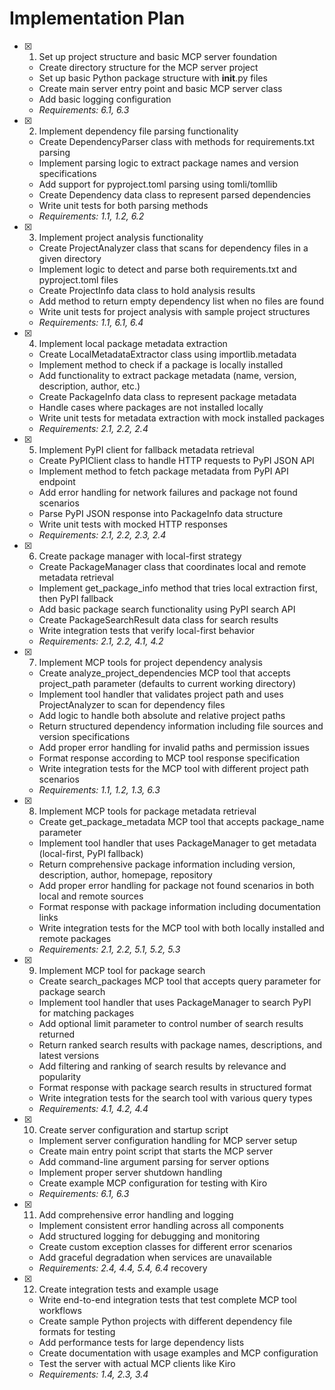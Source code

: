 # Implementation Plan

- [x] 1. Set up project structure and basic MCP server foundation
  - Create directory structure for the MCP server project
  - Set up basic Python package structure with __init__.py files
  - Create main server entry point and basic MCP server class
  - Add basic logging configuration
  - _Requirements: 6.1, 6.3_

- [x] 2. Implement dependency file parsing functionality
  - Create DependencyParser class with methods for requirements.txt parsing
  - Implement parsing logic to extract package names and version specifications
  - Add support for pyproject.toml parsing using tomli/tomllib
  - Create Dependency data class to represent parsed dependencies
  - Write unit tests for both parsing methods
  - _Requirements: 1.1, 1.2, 6.2_

- [x] 3. Implement project analysis functionality
  - Create ProjectAnalyzer class that scans for dependency files in a given directory
  - Implement logic to detect and parse both requirements.txt and pyproject.toml files
  - Create ProjectInfo data class to hold analysis results
  - Add method to return empty dependency list when no files are found
  - Write unit tests for project analysis with sample project structures
  - _Requirements: 1.1, 6.1, 6.4_

- [x] 4. Implement local package metadata extraction
  - Create LocalMetadataExtractor class using importlib.metadata
  - Implement method to check if a package is locally installed
  - Add functionality to extract package metadata (name, version, description, author, etc.)
  - Create PackageInfo data class to represent package metadata
  - Handle cases where packages are not installed locally
  - Write unit tests for metadata extraction with mock installed packages
  - _Requirements: 2.1, 2.2, 2.4_

- [x] 5. Implement PyPI client for fallback metadata retrieval
  - Create PyPIClient class to handle HTTP requests to PyPI JSON API
  - Implement method to fetch package metadata from PyPI API endpoint
  - Add error handling for network failures and package not found scenarios
  - Parse PyPI JSON response into PackageInfo data structure
  - Write unit tests with mocked HTTP responses
  - _Requirements: 2.1, 2.2, 2.3, 2.4_

- [x] 6. Create package manager with local-first strategy
  - Create PackageManager class that coordinates local and remote metadata retrieval
  - Implement get_package_info method that tries local extraction first, then PyPI fallback
  - Add basic package search functionality using PyPI search API
  - Create PackageSearchResult data class for search results
  - Write integration tests that verify local-first behavior
  - _Requirements: 2.1, 2.2, 4.1, 4.2_

- [x] 7. Implement MCP tools for project dependency analysis
  - Create analyze_project_dependencies MCP tool that accepts project_path parameter (defaults to current working directory)
  - Implement tool handler that validates project path and uses ProjectAnalyzer to scan for dependency files
  - Add logic to handle both absolute and relative project paths
  - Return structured dependency information including file sources and version specifications
  - Add proper error handling for invalid paths and permission issues
  - Format response according to MCP tool response specification
  - Write integration tests for the MCP tool with different project path scenarios
  - _Requirements: 1.1, 1.2, 1.3, 6.3_

- [x] 8. Implement MCP tools for package metadata retrieval
  - Create get_package_metadata MCP tool that accepts package_name parameter
  - Implement tool handler that uses PackageManager to get metadata (local-first, PyPI fallback)
  - Return comprehensive package information including version, description, author, homepage, repository
  - Add proper error handling for package not found scenarios in both local and remote sources
  - Format response with package information including documentation links
  - Write integration tests for the MCP tool with both locally installed and remote packages
  - _Requirements: 2.1, 2.2, 5.1, 5.2, 5.3_

- [x] 9. Implement MCP tool for package search


  - Create search_packages MCP tool that accepts query parameter for package search
  - Implement tool handler that uses PackageManager to search PyPI for matching packages
  - Add optional limit parameter to control number of search results returned
  - Return ranked search results with package names, descriptions, and latest versions
  - Add filtering and ranking of search results by relevance and popularity
  - Format response with package search results in structured format
  - Write integration tests for the search tool with various query types
  - _Requirements: 4.1, 4.2, 4.4_

- [x] 10. Create server configuration and startup script
  - Implement server configuration handling for MCP server setup
  - Create main entry point script that starts the MCP server
  - Add command-line argument parsing for server options
  - Implement proper server shutdown handling
  - Create example MCP configuration for testing with Kiro
  - _Requirements: 6.1, 6.3_

- [x] 11. Add comprehensive error handling and logging
  - Implement consistent error handling across all components
  - Add structured logging for debugging and monitoring
  - Create custom exception classes for different error scenarios
  - Add graceful degradation when services are unavailable
  - _Requirements: 2.4, 4.4, 5.4, 6.4_
 recovery

- [x] 12. Create integration tests and example usage
  - Write end-to-end integration tests that test complete MCP tool workflows
  - Create sample Python projects with different dependency file formats for testing
  - Add performance tests for large dependency lists
  - Create documentation with usage examples and MCP configuration
  - Test the server with actual MCP clients like Kiro
  - _Requirements: 1.4, 2.3, 3.4_